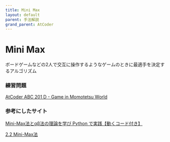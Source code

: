 ```yaml
---
title: Mini Max
layout: default
parent: 手法解説
grand_parent: AtCoder
---
```


# Mini Max
ボードゲームなどの2人で交互に操作するようなゲームのときに最適手を決定するアルゴリズム

### 練習問題
<a href="https://atcoder.jp/contests/abc201/tasks/abc201_d" target="_blank">AtCoder ABC 201 D - Game in Momotetsu World</a>

### 参考にしたサイト
<a href="https://zero2one.jp/learningblog/mini-max-alpha-beta/" target="_blank">Mini-Max法とαβ法の理論を学び Python で実践【動くコード付き】</a>

<a href="https://hp.vector.co.jp/authors/VA015468/platina/algo/2_2.html" target="_blank">2.2 Mini-Max法</a>